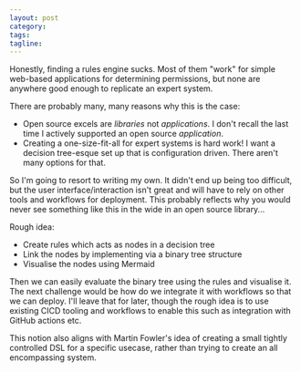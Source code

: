 ```yaml
---
layout: post
category:
tags:
tagline:
---
```


Honestly, finding a rules engine sucks. Most of them "work" for simple web-based applications for determining permissions, but none are anywhere good enough to replicate an expert system. 

There are probably many, many reasons why this is the case:
- Open source excels are _libraries_ not _applications_. I don't recall the last time I actively supported an open source _application_.
- Creating a one-size-fit-all for expert systems is hard work! I want a decision tree-esque set up that is configuration driven. There aren't many options for that. 

So I'm going to resort to writing my own. It didn't end up being too difficult, but the user interface/interaction isn't great and will have to rely on other tools and workflows for deployment. This probably reflects why you would never see something like this in the wide in an open source library...

Rough idea:
* Create rules which acts as nodes in a decision tree
* Link the nodes by implementing via a binary tree structure
* Visualise the nodes using Mermaid

Then we can easily evaluate the binary tree using the rules and visualise it. The next challenge would be how do we integrate it with workflows so that we can deploy. I'll leave that for later, though the rough idea is to use existing CICD tooling and workflows to enable this such as integration with GitHub actions etc. 

This notion also aligns with Martin Fowler's idea of creating a small tightly controlled DSL for a specific usecase, rather than trying to create an all encompassing system.